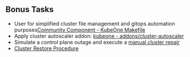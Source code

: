 ## Bonus Tasks

- User for simplified cluster file management and gitops automation purposes[Community Component - KubeOne Makefile](https://github.com/kubermatic/community-components/tree/master/helper/kubeone-makefile)
- Apply cluster autoscaler addon: [kubeone - addons/cluster-autoscaler](https://github.com/kubermatic/kubeone/tree/master/addons/cluster-autoscaler)
- Simulate a control plane outage and execute a [manual cluster repair](https://docs.kubermatic.com/kubeone/master/guides/manual_cluster_repair/)
- [Cluster Restore Procedure](https://docs.kubermatic.com/kubeone/master/guides/manual_cluster_recovery)
